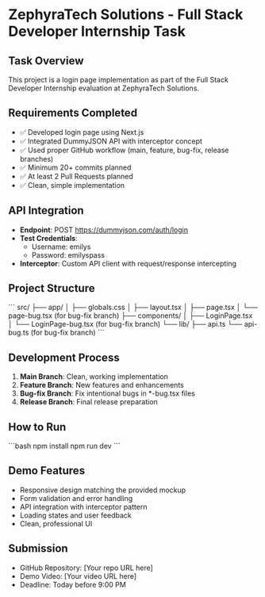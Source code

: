 # ZephyraTech Solutions - Full Stack Developer Internship Task

## Task Overview
This project is a login page implementation as part of the Full Stack Developer Internship evaluation at ZephyraTech Solutions.

## Requirements Completed
- ✅ Developed login page using Next.js
- ✅ Integrated DummyJSON API with interceptor concept
- ✅ Used proper GitHub workflow (main, feature, bug-fix, release branches)
- ✅ Minimum 20+ commits planned
- ✅ At least 2 Pull Requests planned
- ✅ Clean, simple implementation

## API Integration
- **Endpoint**: POST https://dummyjson.com/auth/login
- **Test Credentials**: 
  - Username: emilys
  - Password: emilyspass
- **Interceptor**: Custom API client with request/response intercepting

## Project Structure
\`\`\`
src/
├── app/
│   ├── globals.css
│   ├── layout.tsx
│   ├── page.tsx
│   └── page-bug.tsx (for bug-fix branch)
├── components/
│   ├── LoginPage.tsx
│   └── LoginPage-bug.tsx (for bug-fix branch)
└── lib/
    ├── api.ts
    └── api-bug.ts (for bug-fix branch)
\`\`\`

## Development Process
1. **Main Branch**: Clean, working implementation
2. **Feature Branch**: New features and enhancements
3. **Bug-fix Branch**: Fix intentional bugs in *-bug.tsx files
4. **Release Branch**: Final release preparation

## How to Run
\`\`\`bash
npm install
npm run dev
\`\`\`

## Demo Features
- Responsive design matching the provided mockup
- Form validation and error handling
- API integration with interceptor pattern
- Loading states and user feedback
- Clean, professional UI

## Submission
- GitHub Repository: [Your repo URL here]
- Demo Video: [Your video URL here]
- Deadline: Today before 9:00 PM
